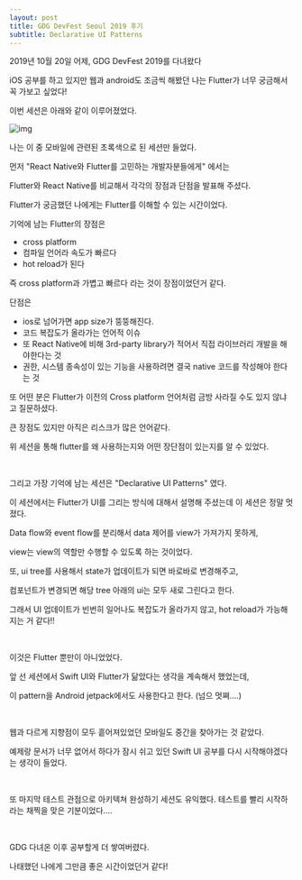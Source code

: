 ```yaml
---
layout: post
title: GDG DevFest Seoul 2019 후기
subtitle: Declarative UI Patterns
---
```




2019년 10월 20일 어제, GDG DevFest 2019를 다녀왔다

iOS 공부를 하고 있지만 웹과 android도 조금씩 해봤던 나는 Flutter가 너무 궁금해서 꼭 가보고 싶었다!

이번 세션은 아래와 같이 이루어졌었다.



![img](https://cf.festa.io/img/2019-10-15/75347e81-df17-4731-9ed7-d980e515e988.png)



나는 이 중 모바일에 관련된 초록색으로 된 세션만 들었다.

먼저 "React Native와 Flutter를 고민하는 개발자분들에게" 에서는 

Flutter와 React Native를 비교해서 각각의 장점과 단점을 발표해 주셨다. 

Flutter가 궁금했던 나에게는 Flutter를 이해할 수 있는 시간이었다.



기억에 남는 Flutter의 장점은 

- cross platform 
- 컴파일 언어라 속도가 빠르다
-  hot reload가 된다 



즉 cross platform과 가볍고 빠르다 라는 것이 장점이었던거 같다. 



단점은 

- ios로 넘어가면 app size가 뚱뚱해진다.
- 코드 복잡도가 올라가는 언어적 이슈
- 또 React Native에 비해 3rd-party library가 적어서 직접 라이브러리 개발을 해야한다는 것
- 권한, 시스템 종속성이 있는 기능을 사용하려면 결국 native 코드를 작성해야 한다는 것



또 어떤 분은 Flutter가 이전의 Cross platform 언어처럼 금방 사라질 수도 있지 않냐고 질문하셨다. 

큰 장점도 있지만 아직은 리스크가 많은 언어같다. 



위 세션을 통해 flutter를 왜 사용하는지와 어떤 장단점이 있는지를 알 수 있었다. 

<br>

그리고 가장 기억에 남는 세션은 "Declarative UI Patterns" 였다. 

이 세션에서는 Flutter가 UI를 그리는 방식에 대해서 설명해 주셨는데 이 세션은 정말 멋졌다.

Data flow와 event flow를 분리해서 data 제어를 view가 가져가지 못하게, 

view는 view의 역할만 수행할 수 있도록 하는 것이었다. 

또, ui tree를 사용해서 state가 업데이트가 되면 바로바로 변경해주고, 

컴포넌트가 변경되면 해당 tree 아래의 ui는 모두 새로 그린다고 한다. 

그래서 UI 업데이트가 빈번히 일어나도 복잡도가 올라가지 않고,  hot reload가 가능해지는 거 같다!!

<br>

이것은 Flutter 뿐만이 아니었었다.

앞 선 세션에서 Swift UI와 Flutter가 닮았다는 생각을 계속해서 했었는데, 

이 pattern을 Android jetpack에서도 사용한다고 한다. (넘으 멋쪄....)

<br>

웹과 다르게 지향점이 모두 흩어져있었던 모바일도 중간을 찾아가는 것 같았다. 

예제랑 문서가 너무 없어서 하다가 잠시 쉬고 있던 Swift UI 공부를 다시 시작해야겠다는 생각이 들었다.

<br>

또 마지막 테스트 관점으로 아키텍쳐 완성하기 세션도 유익했다. 테스트를 빨리 시작하라는 채찍을 맞은 기분이었다....

<br>

GDG 다녀온 이후 공부할게 더 쌓여버렸다. 

나태했던 나에게 그만큼 좋은 시간이었던거 같다!

